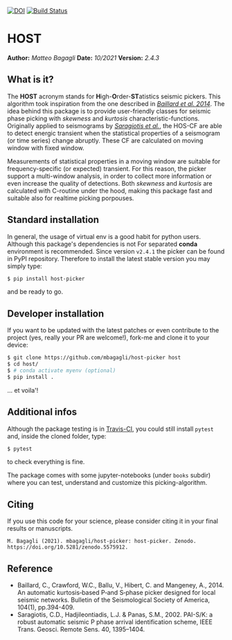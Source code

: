 [![DOI](https://zenodo.org/badge/418490530.svg)](https://zenodo.org/badge/latestdoi/418490530)
[![Build Status](https://app.travis-ci.com/mbagagli/host-picker.svg?branch=master)](https://app.travis-ci.com/mbagagli/host-picker)

# HOST

**Author:** _Matteo Bagagli_
**Date:** _10/2021_
**Version:** _2.4.3_

## What is it?
The **HOST** acronym stands for **H**igh-**O**rder-**ST**atistics seismic pickers.
This algorithm took inspiration from the one described in [_Baillard et al. 2014_](10.1785/0120120347).
The idea behind this package is to provide user-friendly classes for seismic phase picking with
_skewness_ and _kurtosis_ characteristic-functions.
Originally applied to seismograms by [_Saragiotis et al._](10.1109/TGRS.2002.800438),
the HOS-CF are able to detect energic transient when the statistical properties of a seismogram
(or time series) change abruptly. These CF are calculated on moving window with fixed window.

Measurements of statistical properties in a moving window are suitable for frequency-specific
(or expected) transient. For this reason, the picker support a multi-window analysis,
in order to collect more information or even increase the quality of detections.
Both _skewness_ and _kurtosis_ are calculated with C-routine under the hood,
making this package fast and suitable also for realtime picking porpouses.


## Standard installation
In general, the usage of virtual env is a good habit for python users.
Although this package's dependencies is not For separated **conda** environment is recommended.
Since version `v2.4.1` the picker can be found in PyPI repository. Therefore to install the latest
stable version you may simply type:
```bash
$ pip install host-picker
```
and be ready to go.

## Developer installation
If you want to be updated with the latest patches or even contribute to
the project (yes, really your PR are welcome!), fork-me and clone it
to your device:
```bash
$ git clone https://github.com/mbagagli/host-picker host
$ cd host/
$ # conda activate myenv (optional)
$ pip install .
```
... et voila'!

## Additional infos
Although the package testing is in [Travis-CI](https://app.travis-ci.com/mbagagli/host-picker.svg?branch=master), you could still install `pytest` and, inside the cloned folder, type:
```bash
$ pytest
```
to check everything is fine.

The package comes with some jupyter-notebooks (under `books` subdir) where you
can test, understand and customize this picking-algorithm.

## Citing

If you use this code for your science, please consider citing it in your final results or manuscripts.
```
M. Bagagli (2021). mbagagli/host-picker: host-picker. Zenodo. https://doi.org/10.5281/zenodo.5575912.
```

## Reference
- Baillard, C., Crawford, W.C., Ballu, V., Hibert, C. and Mangeney, A., 2014. An automatic kurtosis‐based P‐and S‐phase picker designed for local seismic networks. Bulletin of the Seismological Society of America, 104(1), pp.394-409.
- Saragiotis, C.D., Hadjileontiadis, L.J. & Panas, S.M., 2002. PAI-S/K: a robust automatic seismic P phase arrival identification scheme, IEEE Trans. Geosci. Remote Sens. 40, 1395–1404.

